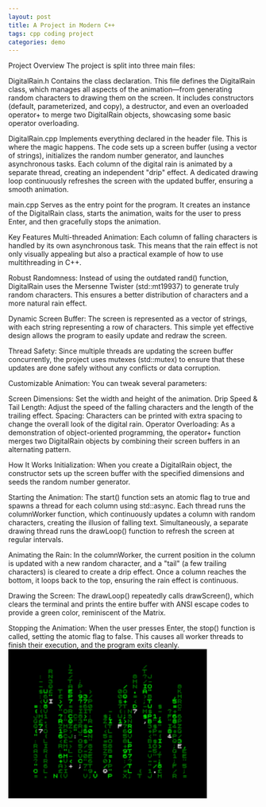 ```yaml
---
layout: post
title: A Project in Modern C++
tags: cpp coding project
categories: demo
---
```


Project Overview
The project is split into three main files:

DigitalRain.h
Contains the class declaration. This file defines the DigitalRain class, which manages all aspects of the animation—from generating random characters to drawing them on the screen. It includes constructors (default, parameterized, and copy), a destructor, and even an overloaded operator+ to merge two DigitalRain objects, showcasing some basic operator overloading.

DigitalRain.cpp
Implements everything declared in the header file. This is where the magic happens. The code sets up a screen buffer (using a vector of strings), initializes the random number generator, and launches asynchronous tasks. Each column of the digital rain is animated by a separate thread, creating an independent "drip" effect. A dedicated drawing loop continuously refreshes the screen with the updated buffer, ensuring a smooth animation.

main.cpp
Serves as the entry point for the program. It creates an instance of the DigitalRain class, starts the animation, waits for the user to press Enter, and then gracefully stops the animation.

Key Features
Multi-threaded Animation:
Each column of falling characters is handled by its own asynchronous task. This means that the rain effect is not only visually appealing but also a practical example of how to use multithreading in C++.

Robust Randomness:
Instead of using the outdated rand() function, DigitalRain uses the Mersenne Twister (std::mt19937) to generate truly random characters. This ensures a better distribution of characters and a more natural rain effect.

Dynamic Screen Buffer:
The screen is represented as a vector of strings, with each string representing a row of characters. This simple yet effective design allows the program to easily update and redraw the screen.

Thread Safety:
Since multiple threads are updating the screen buffer concurrently, the project uses mutexes (std::mutex) to ensure that these updates are done safely without any conflicts or data corruption.

Customizable Animation:
You can tweak several parameters:

Screen Dimensions: Set the width and height of the animation.
Drip Speed & Tail Length: Adjust the speed of the falling characters and the length of the trailing effect.
Spacing: Characters can be printed with extra spacing to change the overall look of the digital rain.
Operator Overloading:
As a demonstration of object-oriented programming, the operator+ function merges two DigitalRain objects by combining their screen buffers in an alternating pattern.

How It Works
Initialization:
When you create a DigitalRain object, the constructor sets up the screen buffer with the specified dimensions and seeds the random number generator.

Starting the Animation:
The start() function sets an atomic flag to true and spawns a thread for each column using std::async. Each thread runs the columnWorker function, which continuously updates a column with random characters, creating the illusion of falling text. Simultaneously, a separate drawing thread runs the drawLoop() function to refresh the screen at regular intervals.

Animating the Rain:
In the columnWorker, the current position in the column is updated with a new random character, and a "tail" (a few trailing characters) is cleared to create a drip effect. Once a column reaches the bottom, it loops back to the top, ensuring the rain effect is continuous.

Drawing the Screen:
The drawLoop() repeatedly calls drawScreen(), which clears the terminal and prints the entire buffer with ANSI escape codes to provide a green color, reminiscent of the Matrix.

Stopping the Animation:
When the user presses Enter, the stop() function is called, setting the atomic flag to false. This causes all worker threads to finish their execution, and the program exits cleanly.
<img src="https://raw.githubusercontent.com/G00405094/DigitalRain/main/docs/assets/images/download.png" width="400" height="300">
